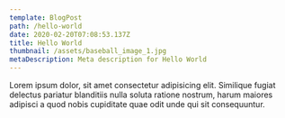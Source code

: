 ```yaml
---
template: BlogPost
path: /hello-world
date: 2020-02-20T07:08:53.137Z
title: Hello World
thumbnail: /assets/baseball_image_1.jpg
metaDescription: Meta description for Hello World
---
```


Lorem ipsum dolor, sit amet consectetur adipisicing elit. Similique fugiat delectus pariatur blanditiis nulla soluta ratione nostrum, harum maiores adipisci a quod nobis cupiditate quae odit unde qui sit consequuntur.
